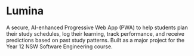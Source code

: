 # Lumina
A secure, AI-enhanced Progressive Web App (PWA) to help students plan their study schedules, log their learning, track performance, and receive predictions based on past study patterns. Built as a major project for the Year 12 NSW Software Engineering course.
